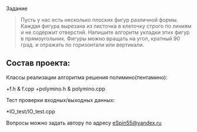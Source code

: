 Задание
>Пусть у нас есть несколько плоских фигур различной формы. Каждая фигура вырезана из листочка в клеточку строго по линиям и не содержит отверстий. Напишите алгоритм укладки этих фигур в прямоугольник. Фигуры можно вращать на угол, кратный 90 град. и отражать по горизонтали или вертикали.

Состав проекта:
---------------
Классы реализации алгоритма решения полимино(пентамино):

+f.h & f.cpp
+polymino.h & polymino.cpp

Тест проверки входных/выходных данных:

*IO_test/IO_test.cpp

Вопросы можно задать автору по адресу <eSpin55@yandex.ru>
